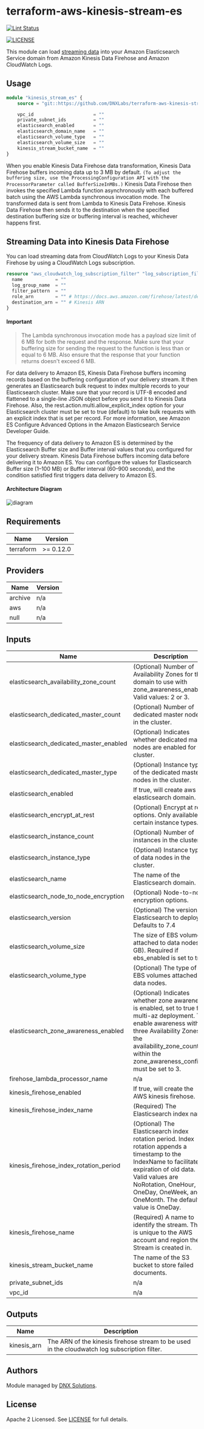 # terraform-aws-kinesis-stream-es

[![Lint Status](https://github.com/DNXLabs/terraform-aws-kinesis-stream-es/workflows/Lint/badge.svg)](https://github.com/DNXLabs/terraform-aws-kinesis-stream-es/actions)
<!-- [![Security Status](https://github.com/DNXLabs/terraform-aws-kinesis-stream-es/workflows/Security/badge.svg)](https://github.com/DNXLabs/terraform-aws-kinesis-stream-es/actions) -->
[![LICENSE](https://img.shields.io/github/license/DNXLabs/terraform-aws-kinesis-stream-es)](https://github.com/DNXLabs/terraform-aws-kinesis-stream-es/blob/master/LICENSE)

This module can load [streaming data](https://aws.amazon.com/streaming-data/) into your Amazon Elasticsearch Service domain from Amazon Kinesis Data Firehose and Amazon CloudWatch Logs.

## Usage
```terraform
module "kinesis_stream_es" {
    source = "git::https://github.com/DNXLabs/terraform-aws-kinesis-stream-es.git"

    vpc_id                      = ""
    private_subnet_ids          = ""
    elasticsearch_enabled       = ""
    elasticsearch_domain_name   = ""
    elasticsearch_volume_type   = ""
    elasticsearch_volume_size   = ""
    kinesis_stream_bucket_name  = ""
}
```

When you enable Kinesis Data Firehose data transformation, Kinesis Data Firehose buffers incoming
data up to 3 MB by default. `(To adjust the buffering size, use the ProcessingConfiguration API
with the ProcessorParameter called BufferSizeInMBs.)` Kinesis Data Firehose then invokes the
specified Lambda function asynchronously with each buffered batch using the AWS Lambda synchronous
invocation mode. The transformed data is sent from Lambda to Kinesis Data Firehose. Kinesis Data
Firehose then sends it to the destination when the specified destination buffering size or buffering
interval is reached, whichever happens first.

## Streaming Data into Kinesis Data Firehose
You can load streaming data from CloudWatch Logs to your Kinesis Data Firehose by using a CloudWatch Logs subscription.

```terraform
resource "aws_cloudwatch_log_subscription_filter" "log_subscription_filter" {
  name            = ""
  log_group_name  = ""
  filter_pattern  = ""
  role_arn        = "" # https://docs.aws.amazon.com/firehose/latest/dev/cw-to-delivery-stream.html
  destination_arn = "" # Kinesis ARN
}
```

#### Important
> The Lambda synchronous invocation mode has a payload size limit of 6 MB for both the request
and the response. Make sure that your buffering size for sending the request to the function
is less than or equal to 6 MB. Also ensure that the response that your function returns doesn't
exceed 6 MB.

For data delivery to Amazon ES, Kinesis Data Firehose buffers incoming records based on the
buffering configuration of your delivery stream. It then generates an Elasticsearch bulk request to
index multiple records to your Elasticsearch cluster. Make sure that your record is UTF-8 encoded
and flattened to a single-line JSON object before you send it to Kinesis Data Firehose. Also, the
rest.action.multi.allow_explicit_index option for your Elasticsearch cluster must be set to
true (default) to take bulk requests with an explicit index that is set per record. For more information, see
Amazon ES Configure Advanced Options in the Amazon Elasticsearch Service Developer Guide.

The frequency of data delivery to Amazon ES is determined by the Elasticsearch Buffer size and
Buffer interval values that you configured for your delivery stream. Kinesis Data Firehose buffers
incoming data before delivering it to Amazon ES. You can configure the values for Elasticsearch
Buffer size (1–100 MB) or Buffer interval (60–900 seconds), and the condition satisfied first triggers
data delivery to Amazon ES.

#### Architecture Diagram
![diagram](./images/diagram.png)

<!--- BEGIN_TF_DOCS --->

## Requirements

| Name | Version |
|------|---------|
| terraform | >= 0.12.0 |

## Providers

| Name | Version |
|------|---------|
| archive | n/a |
| aws | n/a |
| null | n/a |

## Inputs

| Name | Description | Type | Default | Required |
|------|-------------|------|---------|:--------:|
| elasticsearch\_availability\_zone\_count | (Optional) Number of Availability Zones for the domain to use with zone\_awareness\_enabled. Valid values: 2 or 3. | `number` | `2` | no |
| elasticsearch\_dedicated\_master\_count | (Optional) Number of dedicated master nodes in the cluster. | `number` | `3` | no |
| elasticsearch\_dedicated\_master\_enabled | (Optional) Indicates whether dedicated master nodes are enabled for the cluster. | `bool` | `false` | no |
| elasticsearch\_dedicated\_master\_type | (Optional) Instance type of the dedicated master nodes in the cluster. | `string` | `"m4.large.elasticsearch"` | no |
| elasticsearch\_enabled | If true, will create aws elasticsearch domain. | `bool` | `true` | no |
| elasticsearch\_encrypt\_at\_rest | (Optional) Encrypt at rest options. Only available for certain instance types. | `bool` | `true` | no |
| elasticsearch\_instance\_count | (Optional) Number of instances in the cluster. | `number` | `3` | no |
| elasticsearch\_instance\_type | (Optional) Instance type of data nodes in the cluster. | `string` | `"r5.large.elasticsearch"` | no |
| elasticsearch\_name | The name of the Elasticsearch domain. | `string` | n/a | yes |
| elasticsearch\_node\_to\_node\_encryption | (Optional) Node-to-node encryption options. | `bool` | `true` | no |
| elasticsearch\_version | (Optional) The version of Elasticsearch to deploy. Defaults to 7.4 | `string` | `"7.4"` | no |
| elasticsearch\_volume\_size | The size of EBS volumes attached to data nodes (in GB). Required if ebs\_enabled is set to true. | `number` | `10` | no |
| elasticsearch\_volume\_type | (Optional) The type of EBS volumes attached to data nodes. | `string` | `"gp2"` | no |
| elasticsearch\_zone\_awareness\_enabled | (Optional) Indicates whether zone awareness is enabled, set to true for multi-az deployment. To enable awareness with three Availability Zones, the availability\_zone\_count within the zone\_awareness\_config must be set to 3. | `bool` | `false` | no |
| firehose\_lambda\_processor\_name | n/a | `string` | `"firehose_lambda_processor"` | no |
| kinesis\_firehose\_enabled | If true, will create the AWS kinesis firehose. | `bool` | `true` | no |
| kinesis\_firehose\_index\_name | (Required) The Elasticsearch index name. | `string` | `"kinesis"` | no |
| kinesis\_firehose\_index\_rotation\_period | (Optional) The Elasticsearch index rotation period. Index rotation appends a timestamp to the IndexName to facilitate expiration of old data. Valid values are NoRotation, OneHour, OneDay, OneWeek, and OneMonth. The default value is OneDay. | `string` | `"OneDay"` | no |
| kinesis\_firehose\_name | (Required) A name to identify the stream. This is unique to the AWS account and region the Stream is created in. | `string` | `"kinesis-firehose-es-stream"` | no |
| kinesis\_stream\_bucket\_name | The name of the S3 bucket to store failed documents. | `string` | `"kinesis-logs-stream-backup-bucket"` | no |
| private\_subnet\_ids | n/a | `list` | n/a | yes |
| vpc\_id | n/a | `string` | n/a | yes |

## Outputs

| Name | Description |
|------|-------------|
| kinesis\_arn | The ARN of the kinesis firehose stream to be used in the cloudwatch log subscription filter. |

<!--- END_TF_DOCS --->

## Authors

Module managed by [DNX Solutions](https://github.com/DNXLabs).

## License

Apache 2 Licensed. See [LICENSE](https://github.com/DNXLabs/terraform-aws-kinesis-stream-es/blob/master/LICENSE) for full details.